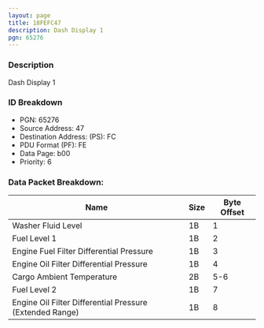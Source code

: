 ```yaml
---
layout: page
title: 18FEFC47
description: Dash Display 1
pgn: 65276
---
```


### Description

Dash Display 1

### ID Breakdown
* PGN: 65276
* Source Address: 47
* Destination Address: (PS): FC
* PDU Format (PF): FE
* Data Page: b00
* Priority: 6

### Data Packet Breakdown:

| Name | Size | Byte Offset |
| ---- | ---- | ----------- |
| Washer Fluid Level | 1B | 1 |
| Fuel Level 1 | 1B | 2 |
| Engine Fuel Filter Differential Pressure | 1B | 3 |
| Engine Oil Filter Differential Pressure | 1B | 4 |
| Cargo Ambient Temperature | 2B | 5-6 |
| Fuel Level 2 | 1B | 7 |
| Engine Oil Filter Differential Pressure (Extended Range) | 1B | 8 |
